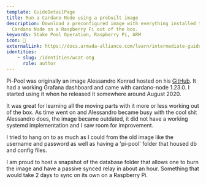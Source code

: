 ```yaml
---
template: GuideDetailPage
title: Run a Cardano Node using a prebuilt image
description: Download a preconfigured image with everything installed to run a
  Cardano Node on a Raspberry Pi out of the box.
keywords: Stake Pool Operation, Raspberry Pi, ARM
icon: 🍓
externalLink: https://docs.armada-alliance.com/learn/intermediate-guide/pi-pool-tutorial
identities:
    - slug: /identities/wcat-otg
      role: author
---
```

Pi-Pool was originally an image Alessandro Konrad hosted on his [GitHub](https://github.com/alessandrokonrad/Pi-Pool). It had a working Grafana dashboard and came with cardano-node 1.23.0. I started using it when he released it somewhere around August 2020.

It was great for learning all the moving parts with it more or less working out of the box. As time went on and Alessandro became busy with the cool shit Alessandro does, the image became outdated, it did not have a working systemd implementation and I saw room for improvement.

I tried to hang on to as much as I could from the old image like the username and password as well as having a 'pi-pool' folder that housed db and config files.

I am proud to host a snapshot of the database folder that allows one to burn the image and have a passive synced relay in about an hour. Something that would take 2 days to sync on its own on a Raspberry Pi.
